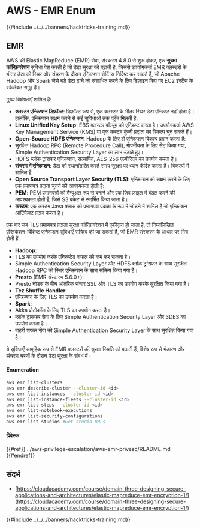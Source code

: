 # AWS - EMR Enum

{{#include ../../../banners/hacktricks-training.md}}

## EMR

AWS की Elastic MapReduce (EMR) सेवा, संस्करण 4.8.0 से शुरू होकर, एक **सुरक्षा कॉन्फ़िगरेशन** सुविधा पेश करती है जो डेटा सुरक्षा को बढ़ाती है, जिससे उपयोगकर्ता EMR क्लस्टरों के भीतर डेटा को स्थिर और संचरण के दौरान एन्क्रिप्शन सेटिंग्स निर्दिष्ट कर सकते हैं, जो Apache Hadoop और Spark जैसे बड़े डेटा ढांचे को संसाधित करने के लिए डिज़ाइन किए गए EC2 इंस्टेंस के स्केलेबल समूह हैं।

मुख्य विशेषताएँ शामिल हैं:

- **क्लस्टर एन्क्रिप्शन डिफ़ॉल्ट**: डिफ़ॉल्ट रूप से, एक क्लस्टर के भीतर स्थिर डेटा एन्क्रिप्ट नहीं होता है। हालाँकि, एन्क्रिप्शन सक्षम करने से कई सुविधाओं तक पहुँच मिलती है:
- **Linux Unified Key Setup**: EBS क्लस्टर वॉल्यूम को एन्क्रिप्ट करता है। उपयोगकर्ता AWS Key Management Service (KMS) या एक कस्टम कुंजी प्रदाता का विकल्प चुन सकते हैं।
- **Open-Source HDFS एन्क्रिप्शन**: Hadoop के लिए दो एन्क्रिप्शन विकल्प प्रदान करता है:
- सुरक्षित Hadoop RPC (Remote Procedure Call), गोपनीयता के लिए सेट किया गया, Simple Authentication Security Layer का लाभ उठाते हुए।
- HDFS ब्लॉक ट्रांसफर एन्क्रिप्शन, सत्यापित, AES-256 एल्गोरिदम का उपयोग करता है।
- **संचरण में एन्क्रिप्शन**: डेटा को स्थानांतरित करते समय सुरक्षा पर ध्यान केंद्रित करता है। विकल्पों में शामिल हैं:
- **Open Source Transport Layer Security (TLS)**: एन्क्रिप्शन को सक्षम करने के लिए एक प्रमाणपत्र प्रदाता चुनने की आवश्यकता होती है:
- **PEM**: PEM प्रमाणपत्रों को मैन्युअल रूप से बनाने और एक ज़िप फ़ाइल में बंडल करने की आवश्यकता होती है, जिसे S3 बकेट से संदर्भित किया जाता है।
- **कस्टम**: एक कस्टम Java क्लास को प्रमाणपत्र प्रदाता के रूप में जोड़ने में शामिल है जो एन्क्रिप्शन आर्टिफैक्ट प्रदान करता है।

एक बार जब TLS प्रमाणपत्र प्रदाता सुरक्षा कॉन्फ़िगरेशन में एकीकृत हो जाता है, तो निम्नलिखित एप्लिकेशन-विशिष्ट एन्क्रिप्शन सुविधाएँ सक्रिय की जा सकती हैं, जो EMR संस्करण के आधार पर भिन्न होती हैं:

- **Hadoop**:
- TLS का उपयोग करके एन्क्रिप्टेड शफल को कम कर सकता है।
- Simple Authentication Security Layer और HDFS ब्लॉक ट्रांसफर के साथ सुरक्षित Hadoop RPC को स्थिर एन्क्रिप्शन के साथ सक्रिय किया गया है।
- **Presto** (EMR संस्करण 5.6.0+):
- Presto नोड्स के बीच आंतरिक संचार SSL और TLS का उपयोग करके सुरक्षित किया गया है।
- **Tez Shuffle Handler**:
- एन्क्रिप्शन के लिए TLS का उपयोग करता है।
- **Spark**:
- Akka प्रोटोकॉल के लिए TLS का उपयोग करता है।
- ब्लॉक ट्रांसफर सेवा के लिए Simple Authentication Security Layer और 3DES का उपयोग करता है।
- बाहरी शफल सेवा को Simple Authentication Security Layer के साथ सुरक्षित किया गया है।

ये सुविधाएँ सामूहिक रूप से EMR क्लस्टरों की सुरक्षा स्थिति को बढ़ाती हैं, विशेष रूप से भंडारण और संचरण चरणों के दौरान डेटा सुरक्षा के संबंध में।

#### Enumeration
```bash
aws emr list-clusters
aws emr describe-cluster --cluster-id <id>
aws emr list-instances --cluster-id <id>
aws emr list-instance-fleets --cluster-id <id>
aws emr list-steps --cluster-id <id>
aws emr list-notebook-executions
aws emr list-security-configurations
aws emr list-studios #Get studio URLs
```
#### प्रिवेस्क

{{#ref}}
../aws-privilege-escalation/aws-emr-privesc/README.md
{{#endref}}

## संदर्भ

- [https://cloudacademy.com/course/domain-three-designing-secure-applications-and-architectures/elastic-mapreduce-emr-encryption-1/](https://cloudacademy.com/course/domain-three-designing-secure-applications-and-architectures/elastic-mapreduce-emr-encryption-1/)

{{#include ../../../banners/hacktricks-training.md}}
